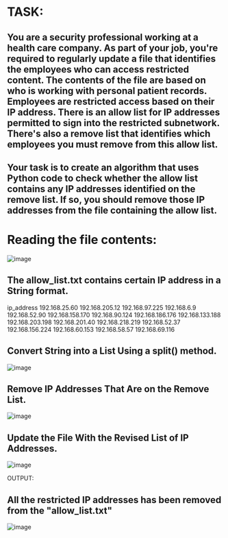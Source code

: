 # TASK:
## You are a security professional working at a health care company. As part of your job, you're required to regularly update a file that identifies the employees who can access restricted content. The contents of the file are based on who is working with personal patient records. Employees are restricted access based on their IP address. There is an allow list for IP addresses permitted to sign into the restricted subnetwork. There's also a remove list that identifies which employees you must remove from this allow list.

## Your task is to create an algorithm that uses Python code to check whether the allow list contains any IP addresses identified on the remove list. If so, you should remove those IP addresses from the file containing the allow list.

# Reading the file contents:
![image](https://github.com/user-attachments/assets/831d3f2d-e407-4326-8bdb-4d4fd960fb1f)

## The allow_list.txt contains certain IP address in a String format.
ip_address
192.168.25.60
192.168.205.12
192.168.97.225
192.168.6.9
192.168.52.90
192.168.158.170
192.168.90.124
192.168.186.176
192.168.133.188
192.168.203.198
192.168.201.40
192.168.218.219
192.168.52.37
192.168.156.224
192.168.60.153
192.168.58.57
192.168.69.116

## Convert String into a List Using a split() method.
![image](https://github.com/user-attachments/assets/e3b332d2-56ce-45c2-8a09-4f3cc66c9fdb)

## Remove IP Addresses That Are on the Remove List.
![image](https://github.com/user-attachments/assets/92681a03-a7a7-4943-95cb-dd500839fc64)

## Update the File With the Revised List of IP Addresses.
![image](https://github.com/user-attachments/assets/8b952981-2bc4-496e-a9d1-65cd5c9a1fc3)

OUTPUT:
## All the restricted IP addresses has been removed from the "allow_list.txt"
![image](https://github.com/user-attachments/assets/b7fb2383-ea32-425c-ac1c-5967b8bbb69e)




